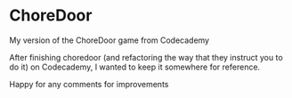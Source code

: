# ChoreDoor
My version of the ChoreDoor game from Codecademy

After finishing choredoor (and refactoring the way that they instruct you to do it) on Codecademy, I wanted to keep it somewhere for reference.

Happy for any comments for improvements
